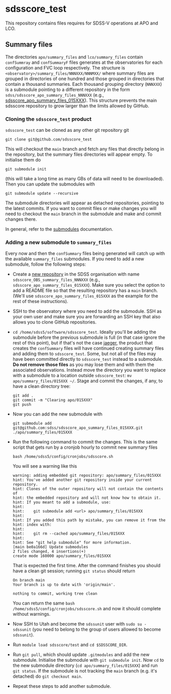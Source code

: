 # sdsscore_test

This repository contains files requires for SDSS-V operations at APO and LCO.

## Summary files

The directories `apo/summary_files` and `lco/summary_files` contain `confSummray` and `confSummaryF` files generates at the observatories for each configuration and FVC loop respectively. The structure is `<observatory>/summary_files/NNNXXX/NNNMXX/` where summary files are grouped in directories of one hundred and those grouped in directories that contain a thousand summaries. Each thousand grouping directory (`NNNXXX`) is a submodule pointing to a different repository in the form `sdss/sdsscore_apo_summary_files_NNNXXX` (e.g., [sdsscore_apo_summary_files_015XXX](http://github.com/sdss/sdsscore_apo_summary_files_015XXX)). This structure prevents the main sdsscore repository to grow larger than the limits allowed by GitHub.

### Cloning the `sdsscore_test` product

`sdsscore_test` can be cloned as any other git repository git

```console
git clone git@github.com/sdsscore_test
```

This will checkout the `main` branch and fetch any files that directly belong in the repository, but the summary files directories will appear empty. To initialise them do

```console
git submodule init
```

(this will take a long time as many GBs of data will need to be downloaded). Then you can update the submodules with

```console
git submodule update --recursive
```

The submodule directories will appear as detached repositories, pointing to the latest commits. If you want to commit files or make changes you will need to checkout the `main` branch in the submodule and make and commit changes there.

In general, refer to the [submodules](https://www.git-scm.com/book/en/v2/Git-Tools-Submodules) documentation.

### Adding a new submodule to `summary_files`

Every now and then the `confSummary` files being generated will catch up with the available `summary_files` submodules. If you need to add a new submodule, follow the following steps:

- Create a [new repository](https://github.com/new) in the SDSS organisation with name `sdsscore_OBS_summary_files_NNNXXX` (e.g., `sdsscore_apo_summary_files_015XXX`). Make sure you select the option to add a README file so that the resulting repository has a `main` branch. (We'll use `sdsscore_apo_summary_files_015XXX` as the example for the rest of these instructions).

- SSH to the observatory where you need to add the submodule. SSH as your own user and make sure you are forwarding an SSH key that also allows you to clone GitHub repositories.

- `cd /home/sdss5/software/sdsscore_test`. Ideally you'll be adding the submodule before the previous submodule is full (in that case ignore the rest of this point), but if that's not the case [jaeger](https://github.com/sdss/jaeger), the product that creates the `confSummary` files will have continued creating summary files and adding them to `sdsscore_test`. Some, but not all of the files may have been committed directly to `sdsscore_test` instead to a submodule. **Do not remove those files** as you may lose them and with them the associated observations. Instead move the directory you want to replace with a submodule to a location outside `sdsscore_test`: `mv apo/summary_files/015XXX ~/`. Stage and commit the changes, if any, to have a clean directory tree:

    ```console
    git add .
    git commit -m "Clearing apo/015XXX"
    git push
    ```

- Now you can add the new submodule with

    ```console
    git submodule add git@github.com:sdss/sdsscore_apo_summary_files_015XXX.git ./apo/summary_files/015XXX
    ```

- Run the following command to commit the changes. This is the same script that gets run by a cronjob hourly to commit new summary files

    ```console
    bash /home/sdss5/config/cronjobs/sdsscore.sh
    ```

    You will see a warning like this

    ```console
    warning: adding embedded git repository: apo/summary_files/015XXX
    hint: You've added another git repository inside your current repository.
    hint: Clones of the outer repository will not contain the contents of
    hint: the embedded repository and will not know how to obtain it.
    hint: If you meant to add a submodule, use:
    hint:
    hint:    git submodule add <url> apo/summary_files/015XXX
    hint:
    hint: If you added this path by mistake, you can remove it from the
    hint: index with:
    hint:
    hint:    git rm --cached apo/summary_files/015XXX
    hint:
    hint: See "git help submodule" for more information.
    [main be0a166d] Update submodules
    2 files changed, 4 insertions(+)
    create mode 160000 apo/summary_files/015XXX
    ```

    That is expected the first time. After the command finishes you should have a clean git session; running `git status` should return

    ```console
    On branch main
    Your branch is up to date with 'origin/main'.

    nothing to commit, working tree clean
    ```

    You can return the same `bash /home/sdss5/config/cronjobs/sdsscore.sh` and now it should complete without warnings.

- Now SSH to Utah and become the `sdssunit` user with `sudo su - sdssunit` (you need to belong to the group of users allowed to become `sdssunit`).

- Run `module load sdsscore/test` and `cd $SDSSCORE_DIR`.

- Run `git pull`, which should update `.gitmodules` and add the new submodule. Initialise the submodule with `git submodule init`. Now `cd` to the new submodule directory (`cd apo/summary_files/015XXX`) and run `git status`. If the submodule is not tracking the `main` branch (e.g. it's detached) do `git checkout main`.

- Repeat these steps to add another submodule.

